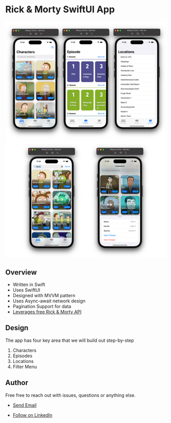 # Rick & Morty SwiftUI App

![Rick & Morty SwiftUI App](https://github.com/tarikbozyak/RickAndMortySwiftUI/blob/main/tabs.jpg)
![Rick & Morty SwiftUI App](https://github.com/tarikbozyak/RickAndMortySwiftUI/blob/main/filtering.jpg?raw=true)

## Overview
- Written in Swift
- Uses SwiftUI
- Designed with MVVM pattern
- Uses Async-await network design
- Pagination Support for data
- [Leverages free Rick & Morty API](https://rickandmortyapi.com/)

## Design

The app has four key area that we will build out step-by-step

1. Characters
2. Episodes
3. Locations
5. Filter Menu

## Author

Free free to reach out with issues, questions or anything else.

- <p><a href="mailto:tarikbozyak@icloud.com">Send Email</a></p>
- [Follow on LinkedIn](https://linkedin.com/in/tarık-bozyak-604962a1)
